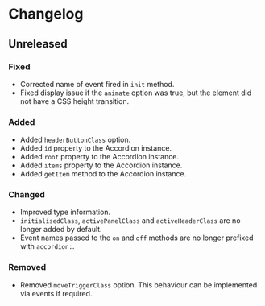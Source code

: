 # Changelog

## Unreleased

### Fixed

- Corrected name of event fired in `init` method.
- Fixed display issue if the `animate` option was true, but the element did not have a CSS height transition.

### Added

- Added `headerButtonClass` option.
- Added `id` property to the Accordion instance.
- Added `root` property to the Accordion instance.
- Added `items` property to the Accordion instance.
- Added `getItem` method to the Accordion instance.

### Changed

- Improved type information.
- `initialisedClass`, `activePanelClass` and `activeHeaderClass` are no longer added by default.
- Event names passed to the `on` and `off` methods are no longer prefixed with `accordion:`.

### Removed

- Removed `moveTriggerClass` option. This behaviour can be implemented via events if required.

